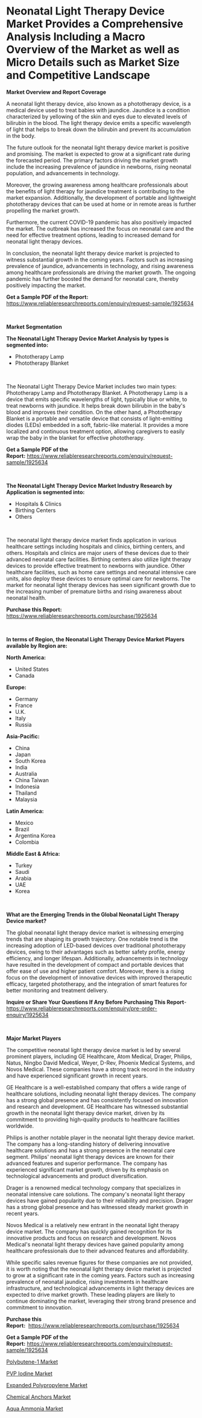 <p><h1>Neonatal Light Therapy Device Market Provides a Comprehensive Analysis Including a Macro Overview of the Market as well as Micro Details such as Market Size and Competitive Landscape</h1></p><p><strong>Market Overview and Report Coverage</strong></p>
<p><p>A neonatal light therapy device, also known as a phototherapy device, is a medical device used to treat babies with jaundice. Jaundice is a condition characterized by yellowing of the skin and eyes due to elevated levels of bilirubin in the blood. The light therapy device emits a specific wavelength of light that helps to break down the bilirubin and prevent its accumulation in the body.</p><p>The future outlook for the neonatal light therapy device market is positive and promising. The market is expected to grow at a significant rate during the forecasted period. The primary factors driving the market growth include the increasing prevalence of jaundice in newborns, rising neonatal population, and advancements in technology.</p><p>Moreover, the growing awareness among healthcare professionals about the benefits of light therapy for jaundice treatment is contributing to the market expansion. Additionally, the development of portable and lightweight phototherapy devices that can be used at home or in remote areas is further propelling the market growth.</p><p>Furthermore, the current COVID-19 pandemic has also positively impacted the market. The outbreak has increased the focus on neonatal care and the need for effective treatment options, leading to increased demand for neonatal light therapy devices.</p><p>In conclusion, the neonatal light therapy device market is projected to witness substantial growth in the coming years. Factors such as increasing prevalence of jaundice, advancements in technology, and rising awareness among healthcare professionals are driving the market growth. The ongoing pandemic has further boosted the demand for neonatal care, thereby positively impacting the market.</p></p>
<p><strong>Get a Sample PDF of the Report:</strong> <a href="https://www.reliableresearchreports.com/enquiry/request-sample/1925634">https://www.reliableresearchreports.com/enquiry/request-sample/1925634</a></p>
<p>&nbsp;</p>
<p><strong>Market Segmentation</strong></p>
<p><strong>The Neonatal Light Therapy Device Market Analysis by types is segmented into:</strong></p>
<p><ul><li>Phototherapy Lamp</li><li>Phototherapy Blanket</li></ul></p>
<p>&nbsp;</p>
<p><p>The Neonatal Light Therapy Device Market includes two main types: Phototherapy Lamp and Phototherapy Blanket. A Phototherapy Lamp is a device that emits specific wavelengths of light, typically blue or white, to treat newborns with jaundice. It helps break down bilirubin in the baby's blood and improves their condition. On the other hand, a Phototherapy Blanket is a portable and versatile device that consists of light-emitting diodes (LEDs) embedded in a soft, fabric-like material. It provides a more localized and continuous treatment option, allowing caregivers to easily wrap the baby in the blanket for effective phototherapy.</p></p>
<p><strong>Get a Sample PDF of the Report:</strong>&nbsp;<a href="https://www.reliableresearchreports.com/enquiry/request-sample/1925634">https://www.reliableresearchreports.com/enquiry/request-sample/1925634</a></p>
<p>&nbsp;</p>
<p><strong>The Neonatal Light Therapy Device Market Industry Research by Application is segmented into:</strong></p>
<p><ul><li>Hospitals & Clinics</li><li>Birthing Centers</li><li>Others</li></ul></p>
<p>&nbsp;</p>
<p><p>The neonatal light therapy device market finds application in various healthcare settings including hospitals and clinics, birthing centers, and others. Hospitals and clinics are major users of these devices due to their advanced neonatal care facilities. Birthing centers also utilize light therapy devices to provide effective treatment to newborns with jaundice. Other healthcare facilities, such as home care settings and neonatal intensive care units, also deploy these devices to ensure optimal care for newborns. The market for neonatal light therapy devices has seen significant growth due to the increasing number of premature births and rising awareness about neonatal health.</p></p>
<p><strong>Purchase this Report:</strong>&nbsp; <a href="https://www.reliableresearchreports.com/purchase/1925634">https://www.reliableresearchreports.com/purchase/1925634</a></p>
<p>&nbsp;</p>
<p><strong>In terms of Region, the Neonatal Light Therapy Device Market Players available by Region are:</strong></p>
<p>
    <p> <strong> North America: </strong>
        <ul>
            <li>United States</li>
            <li>Canada</li>
        </ul>
        </p> 
    <p> <strong> Europe: </strong>
        <ul>
            <li>Germany</li>
            <li>France</li>
            <li>U.K.</li>
            <li>Italy</li>
            <li>Russia</li>
        </ul>
        </p> 
    <p> <strong> Asia-Pacific: </strong>
        <ul>
            <li>China</li>
            <li>Japan</li>
            <li>South Korea</li>
            <li>India</li>
            <li>Australia</li>
            <li>China Taiwan</li>
            <li>Indonesia</li>
            <li>Thailand</li>
            <li>Malaysia</li>
        </ul>
        </p> 
    <p> <strong> Latin America: </strong>
        <ul>
            <li>Mexico</li>
            <li>Brazil</li>
            <li>Argentina Korea</li>
            <li>Colombia</li>
        </ul>
        </p> 
    <p> <strong> Middle East & Africa: </strong>
        <ul>
            <li>Turkey</li>
            <li>Saudi</li>
            <li>Arabia</li>
            <li>UAE</li>
            <li>Korea</li>
        </ul>
    </p>
    </p>
<p>&nbsp;</p>
<p><strong>What are the Emerging Trends in the Global Neonatal Light Therapy Device market?</strong></p>
<p><p>The global neonatal light therapy device market is witnessing emerging trends that are shaping its growth trajectory. One notable trend is the increasing adoption of LED-based devices over traditional phototherapy devices, owing to their advantages such as better safety profile, energy efficiency, and longer lifespan. Additionally, advancements in technology have resulted in the development of compact and portable devices that offer ease of use and higher patient comfort. Moreover, there is a rising focus on the development of innovative devices with improved therapeutic efficacy, targeted phototherapy, and the integration of smart features for better monitoring and treatment delivery.</p></p>
<p><strong>Inquire or Share Your Questions If Any Before Purchasing This Report</strong>- <a href="https://www.reliableresearchreports.com/enquiry/pre-order-enquiry/1925634">https://www.reliableresearchreports.com/enquiry/pre-order-enquiry/1925634</a></p>
<p>&nbsp;</p>
<p><strong>Major Market Players</strong></p>
<p><p>The competitive neonatal light therapy device market is led by several prominent players, including GE Healthcare, Atom Medical, Drager, Philips, Natus, Ningbo David Medical, Weyer, D-Rev, Phoenix Medical Systems, and Novos Medical. These companies have a strong track record in the industry and have experienced significant growth in recent years.</p><p>GE Healthcare is a well-established company that offers a wide range of healthcare solutions, including neonatal light therapy devices. The company has a strong global presence and has consistently focused on innovation and research and development. GE Healthcare has witnessed substantial growth in the neonatal light therapy device market, driven by its commitment to providing high-quality products to healthcare facilities worldwide.</p><p>Philips is another notable player in the neonatal light therapy device market. The company has a long-standing history of delivering innovative healthcare solutions and has a strong presence in the neonatal care segment. Philips' neonatal light therapy devices are known for their advanced features and superior performance. The company has experienced significant market growth, driven by its emphasis on technological advancements and product diversification.</p><p>Drager is a renowned medical technology company that specializes in neonatal intensive care solutions. The company's neonatal light therapy devices have gained popularity due to their reliability and precision. Drager has a strong global presence and has witnessed steady market growth in recent years.</p><p>Novos Medical is a relatively new entrant in the neonatal light therapy device market. The company has quickly gained recognition for its innovative products and focus on research and development. Novos Medical's neonatal light therapy devices have gained popularity among healthcare professionals due to their advanced features and affordability.</p><p>While specific sales revenue figures for these companies are not provided, it is worth noting that the neonatal light therapy device market is projected to grow at a significant rate in the coming years. Factors such as increasing prevalence of neonatal jaundice, rising investments in healthcare infrastructure, and technological advancements in light therapy devices are expected to drive market growth. These leading players are likely to continue dominating the market, leveraging their strong brand presence and commitment to innovation.</p></p>
<p><strong>Purchase this Report:</strong>&nbsp;&nbsp;<a href="https://www.reliableresearchreports.com/purchase/1925634">https://www.reliableresearchreports.com/purchase/1925634</a></p>
<p></p>
<p><strong>Get a Sample PDF of the Report:</strong>&nbsp;<a href="https://www.reliableresearchreports.com/enquiry/request-sample/1925634">https://www.reliableresearchreports.com/enquiry/request-sample/1925634</a></p>
<p><p><a href="https://medium.com/@noelkunzei1/polybutene-1-market-size-reveals-the-best-marketing-channels-in-global-industry-bb8ac5b50fdd">Polybutene-1 Market</a></p><p><a href="https://medium.com/@lorenzmayer1995/pvp-iodine-nbsp-market-focuses-on-market-share-size-and-projected-forecast-till-2030-1ed1c8b72b55">PVP Iodine Market</a></p><p><a href="https://medium.com/@merrittrice2023/expanded-polypropylene-market-analysis-and-sze-forecasted-for-period-from-2023-to-2030-c1e28fe3ceb1">Expanded Polypropylene Market</a></p><p><a href="https://medium.com/@reganklocko456458/chemical-anchors-market-trends-forecast-and-competitive-analysis-to-2030-00e03e6b9ae4">Chemical Anchors Market</a></p><p><a href="https://medium.com/@evalynkoepp98698/aqua-ammonia-market-size-market-outlook-and-market-forecast-2023-to-2030-cfd5a3541e50">Aqua Ammonia Market</a></p></p>